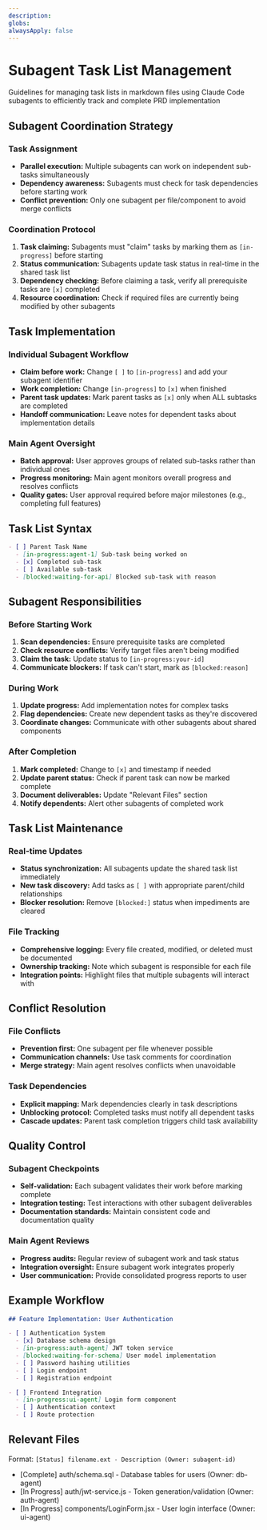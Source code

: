 ```yaml
---
description: 
globs: 
alwaysApply: false
---
```

# Subagent Task List Management

Guidelines for managing task lists in markdown files using Claude Code subagents to efficiently track and complete PRD implementation

## Subagent Coordination Strategy

### Task Assignment
- **Parallel execution:** Multiple subagents can work on independent sub-tasks simultaneously
- **Dependency awareness:** Subagents must check for task dependencies before starting work
- **Conflict prevention:** Only one subagent per file/component to avoid merge conflicts

### Coordination Protocol
1. **Task claiming:** Subagents must "claim" tasks by marking them as `[in-progress]` before starting
2. **Status communication:** Subagents update task status in real-time in the shared task list
3. **Dependency checking:** Before claiming a task, verify all prerequisite tasks are `[x]` completed
4. **Resource coordination:** Check if required files are currently being modified by other subagents

## Task Implementation

### Individual Subagent Workflow
- **Claim before work:** Change `[ ]` to `[in-progress]` and add your subagent identifier
- **Work completion:** Change `[in-progress]` to `[x]` when finished
- **Parent task updates:** Mark parent tasks as `[x]` only when ALL subtasks are completed
- **Handoff communication:** Leave notes for dependent tasks about implementation details

### Main Agent Oversight
- **Batch approval:** User approves groups of related sub-tasks rather than individual ones
- **Progress monitoring:** Main agent monitors overall progress and resolves conflicts
- **Quality gates:** User approval required before major milestones (e.g., completing full features)

## Task List Syntax

```markdown
- [ ] Parent Task Name
  - [in-progress:agent-1] Sub-task being worked on
  - [x] Completed sub-task
  - [ ] Available sub-task
  - [blocked:waiting-for-api] Blocked sub-task with reason
```

## Subagent Responsibilities

### Before Starting Work
1. **Scan dependencies:** Ensure prerequisite tasks are completed
2. **Check resource conflicts:** Verify target files aren't being modified
3. **Claim the task:** Update status to `[in-progress:your-id]`
4. **Communicate blockers:** If task can't start, mark as `[blocked:reason]`

### During Work
1. **Update progress:** Add implementation notes for complex tasks
2. **Flag dependencies:** Create new dependent tasks as they're discovered
3. **Coordinate changes:** Communicate with other subagents about shared components

### After Completion
1. **Mark completed:** Change to `[x]` and timestamp if needed
2. **Update parent status:** Check if parent task can now be marked complete
3. **Document deliverables:** Update "Relevant Files" section
4. **Notify dependents:** Alert other subagents of completed work

## Task List Maintenance

### Real-time Updates
- **Status synchronization:** All subagents update the shared task list immediately
- **New task discovery:** Add tasks as `[ ]` with appropriate parent/child relationships
- **Blocker resolution:** Remove `[blocked:]` status when impediments are cleared

### File Tracking
- **Comprehensive logging:** Every file created, modified, or deleted must be documented
- **Ownership tracking:** Note which subagent is responsible for each file
- **Integration points:** Highlight files that multiple subagents will interact with

## Conflict Resolution

### File Conflicts
- **Prevention first:** One subagent per file whenever possible
- **Communication channels:** Use task comments for coordination
- **Merge strategy:** Main agent resolves conflicts when unavoidable

### Task Dependencies
- **Explicit mapping:** Mark dependencies clearly in task descriptions
- **Unblocking protocol:** Completed tasks must notify all dependent tasks
- **Cascade updates:** Parent task completion triggers child task availability

## Quality Control

### Subagent Checkpoints
- **Self-validation:** Each subagent validates their work before marking complete
- **Integration testing:** Test interactions with other subagent deliverables
- **Documentation standards:** Maintain consistent code and documentation quality

### Main Agent Reviews
- **Progress audits:** Regular review of subagent work and task status
- **Integration oversight:** Ensure subagent work integrates properly
- **User communication:** Provide consolidated progress reports to user

## Example Workflow

```markdown
## Feature Implementation: User Authentication

- [ ] Authentication System
  - [x] Database schema design
  - [in-progress:auth-agent] JWT token service
  - [blocked:waiting-for-schema] User model implementation
  - [ ] Password hashing utilities
  - [ ] Login endpoint
  - [ ] Registration endpoint

- [ ] Frontend Integration  
  - [in-progress:ui-agent] Login form component
  - [ ] Authentication context
  - [ ] Route protection
```

## Relevant Files

Format: `[Status] filename.ext - Description (Owner: subagent-id)`

- [Complete] auth/schema.sql - Database tables for users (Owner: db-agent)
- [In Progress] auth/jwt-service.js - Token generation/validation (Owner: auth-agent)
- [In Progress] components/LoginForm.jsx - User login interface (Owner: ui-agent)